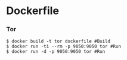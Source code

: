 # Dockerfile
### Tor
```shell_session
$ docker build -t tor dockerfile #Build
$ docker run -ti --rm -p 9050:9050 tor #Run
$ docker run -d -p 9050:9050 tor #Run
```
